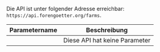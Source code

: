 Die API ist unter folgender Adresse erreichbar: `https://api.forengoetter.org/farms`.

| Parametername    | Beschreibung                                                                                                                                  |
| -----------------| --------------------------------------------------------------------------------------------------------------------------------------------- |
|                  | Diese API hat keine Parameter                                                                                                                 |
